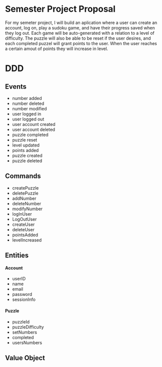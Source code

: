 # Semester Project Proposal

For my semeter project, I will build an aplication where a user can create an account, log on, play a sudoku game, and have their progress saved when they log out. Each game will be auto-generated with a relation to a level of difficulty. The puzzle will also be able to be reset if the user desires, and each completed puzzel will grant points to the user. When the user reaches a certain amout of points they will increase in level. 

# DDD
## Events
- number added
- number deleted
- number modified
- user logged in 
- user logged out
- user account created
- user account deleted
- puzzle completed
- puzzle reset
- level updated
- points added
- puzzle created
- puzzle deleted

## Commands
- createPuzzle
- deletePuzzle
- addNumber
- deleteNumber
- modifyNumber
- logInUser
- LogOutUser
- createUser
- deleteUser
- pointsAdded
- levelIncreased

## Entities
#### Account
- userID
- name
- email
- password
- sessionInfo

#### Puzzle
- puzzleId
- puzzleDifficulty
- setNumbers
- completed
- usersNumbers

## Value Object
